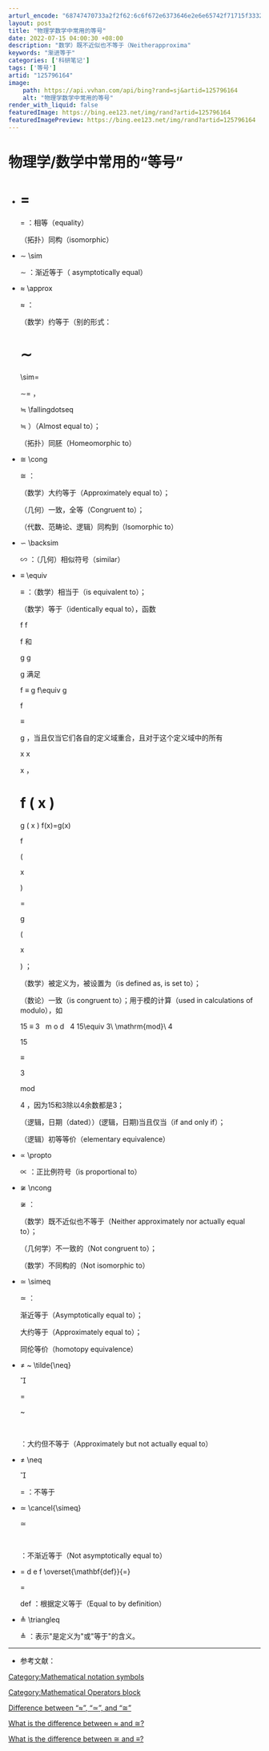 ```yaml
---
arturl_encode: "68747470733a2f2f62:6c6f672e6373646e2e6e65742f71715f33323531353038312f:61727469636c652f64657461696c732f313235373936313634"
layout: post
title: "物理学数学中常用的等号"
date: 2022-07-15 04:00:30 +08:00
description: "数学）既不近似也不等于（Neitherapproxima"
keywords: "渐进等于"
categories: ['科研笔记']
tags: ['等号']
artid: "125796164"
image:
    path: https://api.vvhan.com/api/bing?rand=sj&artid=125796164
    alt: "物理学数学中常用的等号"
render_with_liquid: false
featuredImage: https://bing.ee123.net/img/rand?artid=125796164
featuredImagePreview: https://bing.ee123.net/img/rand?artid=125796164
---
```


# 物理学/数学中常用的“等号”

* =
  =





  =
  ：相等（equality）
    
  （拓扑）同构（isomorphic）
* ∼
  \sim





  ∼
  ：渐近等于（ asymptotically equal）
* ≈
  \approx





  ≈
  ：
    
  （数学）约等于（别的形式：

  ∼
  =
  \sim=





  ∼=
  ，

  ≒
  \fallingdotseq





  ≒
  ）（Almost equal to）；
    
  （拓扑）同胚（Homeomorphic to）
* ≅
  \cong





  ≅
  ：
    
  （数学）大约等于（Approximately equal to）；
    
  （几何）一致，全等（Congruent to）；
    
  （代数、范畴论、逻辑）同构到（Isomorphic to）
* ∽
  \backsim





  ∽
  ：（几何）相似符号（similar）
* ≡
  \equiv





  ≡
  ：（数学）相当于（is equivalent to）；
    
  （数学）等于（identically equal to），函数

  f
  f





  f
  和

  g
  g





  g
  满足

  f
  ≡
  g
  f\equiv g





  f



  ≡





  g
  ，当且仅当它们各自的定义域重合，且对于这个定义域中的所有

  x
  x





  x
  ，

  f
  (
  x
  )
  =
  g
  (
  x
  )
  f(x)=g(x)





  f

  (

  x

  )



  =





  g

  (

  x

  )
  ；
    
  （数学）被定义为，被设置为（is defined as, is set to）；
    
  （数论）一致（is congruent to）；用于模的计算（used in calculations of modulo），如

  15
  ≡
  3
   
  m
  o
  d
   
  4
  15\equiv 3\ \mathrm{mod}\ 4





  15



  ≡





  3




  mod



  4
  ，因为15和3除以4余数都是3；
    
  （逻辑，日期（dated））(逻辑，日期)当且仅当（if and only if）；
    
  （逻辑）初等等价（elementary equivalence）
* ∝
  \propto





  ∝
  ：正比例符号（is proportional to）
* ≆
  \ncong





  ≆
  ：
    
  （数学）既不近似也不等于（Neither approximately nor actually equal to）；
    
  （几何学）不一致的（Not congruent to）；
    
  （数学）不同构的（Not isomorphic to）
* ≃
  \simeq





  ≃
  ：
    
  渐近等于（Asymptotically equal to）；
    
  大约等于（Approximately equal to）；
    
  同伦等价（homotopy equivalence）
* ≠
  ~
  \tilde{\neq}





















  


  =





  ~

  ​

  ：大约但不等于（Approximately but not actually equal to）
* ≠
  \neq














  


  =
  ：不等于
* ≃
  \cancel{\simeq}













  ≃


  ​

  ：不渐近等于（Not asymptotically equal to）
* =
  d
  e
  f
  \overset{\mathbf{def}}{=}














  =







  def
  ：根据定义等于（Equal to by definition）
* ≜
  \triangleq





  ≜
  ：表示"是定义为"或"等于"的含义。

---

* 参考文献：

[Category:Mathematical notation symbols](https://en.wiktionary.org/wiki/Category:Mathematical_notation_symbols)

[Category:Mathematical Operators block](https://en.wiktionary.org/wiki/Category:Mathematical_Operators_block)

[Difference between “≈”, “≃”, and “≅”](https://math.stackexchange.com/questions/864606/difference-between-%E2%89%88-%E2%89%83-and-%E2%89%85)

[What is the difference between ≈ and ≅?](https://www.quora.com/What-is-the-difference-between-%E2%89%88-and-%E2%89%85)

[What is the difference between ≅ and ≡?](https://www.quora.com/What-is-the-difference-between-%E2%89%85-and-%E2%89%A1)